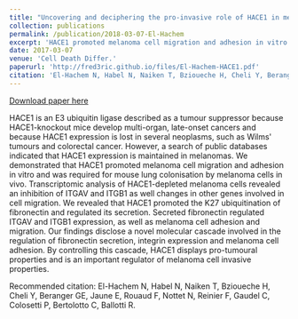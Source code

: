 ```yaml
---
title: "Uncovering and deciphering the pro-invasive role of HACE1 in melanoma cells."
collection: publications
permalink: /publication/2018-03-07-El-Hachem
excerpt: 'HACE1 promoted melanoma cell migration and adhesion in vitro and was required for mouse lung colonisation by melanoma cells in vivo'
date: 2017-03-07
venue: 'Cell Death Differ.'
paperurl: 'http://fred3ric.github.io/files/El-Hachem-HACE1.pdf'
citation: 'El-Hachem N, Habel N, Naiken T, Bzioueche H, Cheli Y, Beranger GE, Jaune E, Rouaud F, Nottet N, <b> Reinier F</b>, Gaudel C, Colosetti P, Bertolotto C, Ballotti R.'
---
```


<a href='http://fred3ric.github.io/files/El-Hachem-HACE1.pdf'>Download paper here</a>

HACE1 is an E3 ubiquitin ligase described as a tumour suppressor because HACE1-knockout mice develop multi-organ, late-onset cancers and because HACE1 expression is lost in several neoplasms, such as Wilms' tumours and colorectal cancer. However, a search of public databases indicated that HACE1 expression is maintained in melanomas. We demonstrated that HACE1 promoted melanoma cell migration and adhesion in vitro and was required for mouse lung colonisation by melanoma cells in vivo. Transcriptomic analysis of HACE1-depleted melanoma cells revealed an inhibition of ITGAV and ITGB1 as well changes in other genes involved in cell migration. We revealed that HACE1 promoted the K27 ubiquitination of fibronectin and regulated its secretion. Secreted fibronectin regulated ITGAV and ITGB1 expression, as well as melanoma cell adhesion and migration. Our findings disclose a novel molecular cascade involved in the regulation of fibronectin secretion, integrin expression and melanoma cell adhesion. By controlling this cascade, HACE1 displays pro-tumoural properties and is an important regulator of melanoma cell invasive properties.


Recommended citation: El-Hachem N, Habel N, Naiken T, Bzioueche H, Cheli Y, Beranger GE, Jaune E, Rouaud F, Nottet N, Reinier F, Gaudel C, Colosetti P, Bertolotto C, Ballotti R.
